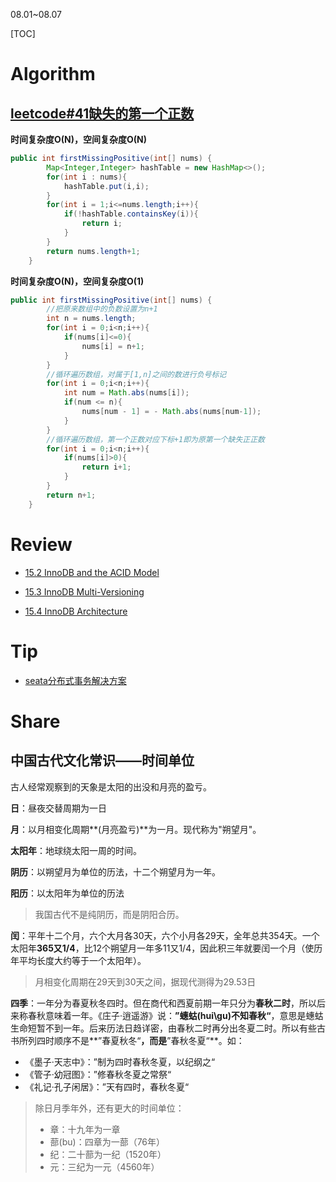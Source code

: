 08.01~08.07

[TOC]

# Algorithm

## [leetcode#41缺失的第一个正数](https://leetcode.cn/problems/first-missing-positive/submissions/)

**时间复杂度O(N)，空间复杂度O(N)**

```java
public int firstMissingPositive(int[] nums) {
        Map<Integer,Integer> hashTable = new HashMap<>();
        for(int i : nums){
            hashTable.put(i,i);
        }
        for(int i = 1;i<=nums.length;i++){
            if(!hashTable.containsKey(i)){
                return i;
            }
        }
        return nums.length+1;
    }
```

**时间复杂度O(N)，空间复杂度O(1)**

```java
public int firstMissingPositive(int[] nums) {
        //把原来数组中的负数设置为n+1
        int n = nums.length;
        for(int i = 0;i<n;i++){
            if(nums[i]<=0){
                nums[i] = n+1;
            }
        }
        //循环遍历数组，对属于[1,n]之间的数进行负号标记
        for(int i = 0;i<n;i++){
            int num = Math.abs(nums[i]);
            if(num <= n){
                nums[num - 1] = - Math.abs(nums[num-1]);
            }
        }
        //循环遍历数组，第一个正数对应下标+1即为原第一个缺失正正数
        for(int i = 0;i<n;i++){
            if(nums[i]>0){
                return i+1;
            }
        }
        return n+1;
    }
```



# Review

- [15.2 InnoDB and the ACID Model](https://dev.mysql.com/doc/refman/8.0/en/mysql-acid.html)

- [15.3 InnoDB Multi-Versioning](https://dev.mysql.com/doc/refman/8.0/en/innodb-multi-versioning.html)

- [15.4 InnoDB Architecture](https://dev.mysql.com/doc/refman/8.0/en/innodb-architecture.html)

# Tip

- [seata分布式事务解决方案](./Tip/springcloudalibaba.md)


# Share

## **中国古代文化常识**——时间单位

古人经常观察到的天象是太阳的出没和月亮的盈亏。

**日**：昼夜交替周期为一日

**月**：以月相变化周期**(月亮盈亏)**为一月。现代称为"朔望月"。

**太阳年**：地球绕太阳一周的时间。

**阴历**：以朔望月为单位的历法，十二个朔望月为一年。

**阳历**：以太阳年为单位的历法

> 我国古代不是纯阴历，而是阴阳合历。

**闰**：平年十二个月，六个大月各30天，六个小月各29天，全年总共354天。一个太阳年**365又1/4**，比12个朔望月一年多11又1/4，因此积三年就要闰一个月（使历年平均长度大约等于一个太阳年）。

> 月相变化周期在29天到30天之间，据现代测得为29.53日

**四季**：一年分为春夏秋冬四时。但在商代和西夏前期一年只分为**春秋二时**，所以后来称春秋意味着一年。《庄子·逍遥游》说：**”蟪蛄(hui\gu)不知春秋“**，意思是蟪蛄生命短暂不到一年。后来历法日趋详密，由春秋二时再分出冬夏二时。所以有些古书所列四时顺序不是**”春夏秋冬“**，而是**”春秋冬夏“**。如：

- 《墨子·天志中》：”制为四时春秋冬夏，以纪纲之“
- 《管子·幼冠图》：”修春秋冬夏之常祭“
- 《礼记·孔子闲居》：”天有四时，春秋冬夏“

> 除日月季年外，还有更大的时间单位：
>
> - 章：十九年为一章
> - 蔀(bu)：四章为一蔀（76年）
> - 纪：二十蔀为一纪（1520年）
> - 元：三纪为一元（4560年）


